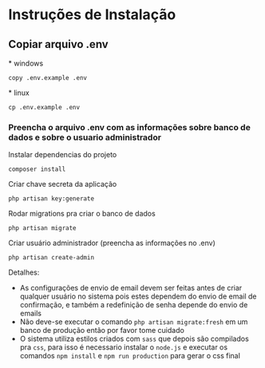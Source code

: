 # Instruções de Instalação

## Copiar arquivo .env

\* windows

`copy .env.example .env`

\* linux

`cp .env.example .env`

### Preencha o arquivo .env com as informações sobre banco de dados e sobre o usuario administrador

Instalar dependencias do projeto

`composer install`

Criar chave secreta da aplicação

`php artisan key:generate`

Rodar migrations pra criar o banco de dados

`php artisan migrate`

Criar usuário administrador (preencha as informações no .env)

`php artisan create-admin`


Detalhes:
- As configurações de envio de email devem ser feitas antes de criar qualquer usuário no sistema 
pois estes dependem do envio de email de confirmação, e também a redefinição de senha depende do envio de emails
- Não deve-se executar o comando `php artisan migrate:fresh` em um banco de produção então por favor tome cuidado
- O sistema utiliza estilos criados com `sass` que depois são compilados pra `css`, para isso é necessario instalar o `node.js`
e executar os comandos `npm install` e `npm run production` para gerar o css final
